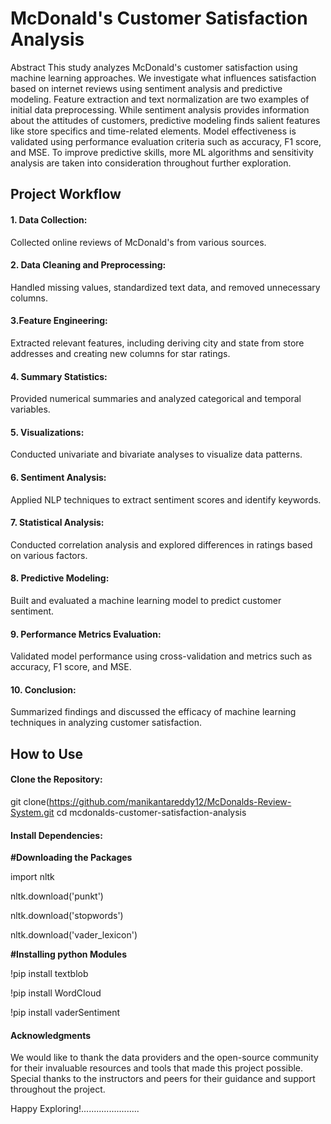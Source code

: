 # McDonald's Customer Satisfaction Analysis

Abstract
This study analyzes McDonald's customer satisfaction using machine learning approaches. We investigate what influences satisfaction based on internet reviews using sentiment analysis and predictive modeling. Feature extraction and text normalization are two examples of initial data preprocessing. While sentiment analysis provides information about the attitudes of customers, predictive modeling finds salient features like store specifics and time-related elements. Model effectiveness is validated using performance evaluation criteria such as accuracy, F1 score, and MSE. To improve predictive skills, more ML algorithms and sensitivity analysis are taken into consideration throughout further exploration.

## **Project Workflow**

#### 1. Data Collection:
Collected online reviews of McDonald's from various sources.

#### 2. Data Cleaning and Preprocessing:

Handled missing values, standardized text data, and removed unnecessary columns.

#### 3.Feature Engineering:
Extracted relevant features, including deriving city and state from store addresses and creating new columns for star ratings.

#### 4. Summary Statistics:
Provided numerical summaries and analyzed categorical and temporal variables.

#### 5. Visualizations:
Conducted univariate and bivariate analyses to visualize data patterns.

#### 6. Sentiment Analysis:
Applied NLP techniques to extract sentiment scores and identify keywords.

#### 7. Statistical Analysis:
Conducted correlation analysis and explored differences in ratings based on various factors.

#### 8. Predictive Modeling:
Built and evaluated a machine learning model to predict customer sentiment.

#### 9. Performance Metrics Evaluation:
Validated model performance using cross-validation and metrics such as accuracy, F1 score, and MSE.

#### 10. Conclusion:
Summarized findings and discussed the efficacy of machine learning techniques in analyzing customer satisfaction.

## How to Use
#### Clone the Repository:

git clone(https://github.com/manikantareddy12/McDonalds-Review-System.git
cd mcdonalds-customer-satisfaction-analysis

#### Install Dependencies:
**#Downloading the Packages**

import nltk

nltk.download('punkt')

nltk.download('stopwords')

nltk.download('vader_lexicon')


**#Installing python Modules**

!pip install textblob

!pip install WordCloud

!pip install vaderSentiment


#### Acknowledgments
We would like to thank the data providers and the open-source community for their invaluable resources and tools that made this project possible. Special thanks to the instructors and peers for their guidance and support throughout the project.



Happy Exploring!.......................

